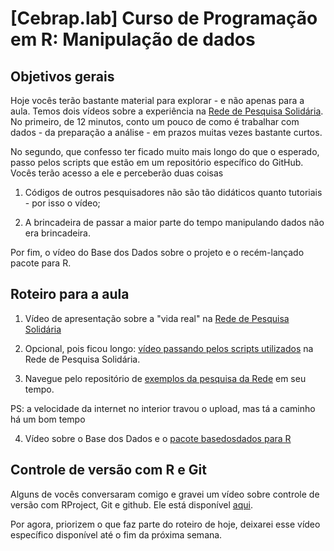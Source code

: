 # [Cebrap.lab] Curso de Programação em R: Manipulação de dados

## Objetivos gerais

Hoje vocês terão bastante material para explorar - e não apenas para a aula. Temos dois vídeos sobre a experiência na [Rede de Pesquisa Solidária](https://redepesquisasolidaria.org/boletins/). No primeiro, de 12 minutos, conto um pouco de como é trabalhar com dados - da preparação a análise - em prazos muitas vezes bastante curtos. 

No segundo, que confesso ter ficado muito mais longo do que o esperado, passo pelos scripts que estão em um repositório específico do GitHub. Vocês terão acesso a ele e perceberão duas coisas

1. Códigos de outros pesquisadores não são tão didáticos quanto tutoriais - por isso o vídeo; 

2. A brincadeira de passar a maior parte do tempo manipulando dados não era brincadeira.

Por fim, o vídeo do Base dos Dados sobre o projeto e o recém-lançado pacote para R.

## Roteiro para a aula

1. Vídeo de apresentação sobre a "vida real" na [Rede de Pesquisa Solidária](https://youtu.be/yQ6NpW14Xz4)

2. Opcional, pois ficou longo: [vídeo passando pelos scripts utilizados](https://youtu.be/LFYG9iqc1Xk) na Rede de Pesquisa Solidária.

3. Navegue pelo repositório de [exemplos da pesquisa da Rede](https://github.com/thiagomeireles/rede_pesquisa_exemplos) em seu tempo.

PS: a velocidade da internet no interior travou o upload, mas tá a caminho há um bom tempo

4. Vídeo sobre o Base dos Dados e o [pacote basedosdados para R](https://youtu.be/NT5Ry0yjYIE)

## Controle de versão com R e Git

Alguns de vocês conversaram comigo e gravei um vídeo sobre controle de versão com RProject, Git e github. Ele está disponível [aqui](https://youtu.be/qeylRUc_6OI).

Por agora, priorizem o que faz parte do roteiro de hoje, deixarei esse vídeo específico disponível até o fim da próxima semana.
